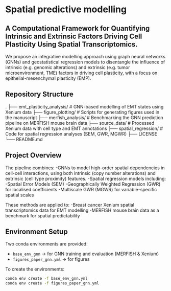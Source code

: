 # Spatial predictive modelling

## A Computational Framework for Quantifying Intrinsic and Extrinsic Factors Driving Cell Plasticity Using Spatial Transcriptomics.

We propose an integrative modelling approach using graph neural networks (GNNs) and geostatistical regression models to disentangle the influence of intrinsic (e.g. genomic alterations) and extrinsic (e.g. tumor microenvironment, TME) factors in driving cell plasticity, with a focus on epithelial-mesenchymal plasticity (EMP).

## Repository Structure
. ├── emt_plasticity_analysis/ # GNN-based modelling of EMT states using Xenium data ├── figure_plotting/ # Scripts for generating figures used in the manuscript ├── merfish_analysis/ # Benchmarking the GNN prediction pipeline on MERFISH mouse brain data ├── source_data/ # Processed Xenium data with cell type and EMT annotations ├── spatial_regression/ # Code for spatial regression analyses (SEM, GWR, MGWR) ├── LICENSE └── README.md

## Project Overview
The pipeline combines:
-GNNs to model high-order spatial dependencies in cell-cell interactions, using both intrinsic (copy number alterations) and extrinsic (cell type proximity) features.
-Spatial regression models including:
  -Spatial Error Models (SEM) 
  -Geographically Weighted Regression (GWR) for localised coefficients
  -Multiscale GWR (MGWR) for variable-specific spatial scales

These methods are applied to:
-Breast cancer Xenium spatial transcriptomics data for EMT modelling
-MERFISH mouse brain data as a benchmark for spatial predictability

## Environment Setup

Two conda environments are provided:

- `base_env_gnn` → for GNN training and evaluation (MERFISH & Xenium)
- `figures_paper_gnn.yml` → for  figures

To create the environments:

```bash
conda env create -f base_env_gnn.yml
conda env create -f figures_paper_gnn.yml



